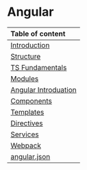 # Angular

|Table of content|
|:-------------- |
|[Introduction](Introduction.md)|
|[Structure](Structure.md)|
|[TS Fundamentals](TsFundamentals.md)|
|[Modules](Module.md)|
|[Angular Introduation](AngularIntroduation.md)|
|[Components](Component.md)|
|[Templates](Templates.md)|
|[Directives](Directives.md)|
|[Services](Services.md)|
|[Webpack](Webpack.md)|
|[angular.json](angular.json.md)|
